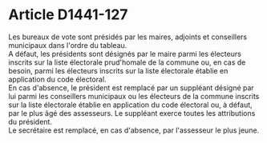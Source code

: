 # Article D1441-127

  
Les bureaux de vote sont présidés par les maires, adjoints et conseillers municipaux dans l'ordre du tableau.   
A défaut, les présidents sont désignés par le maire parmi les électeurs inscrits sur la liste électorale prud'homale de la commune ou, en cas de besoin, parmi les électeurs inscrits sur la liste électorale établie en application du code électoral.   
En cas d'absence, le président est remplacé par un suppléant désigné par lui parmi les conseillers municipaux ou les électeurs de la commune inscrits sur la liste électorale établie en application du code électoral ou, à défaut, par le plus âgé des assesseurs. Le suppléant exerce toutes les attributions du président.   
Le secrétaire est remplacé, en cas d'absence, par l'assesseur le plus jeune.